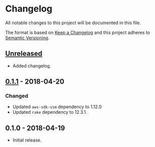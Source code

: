 # Changelog
All notable changes to this project will be documented in this file.

The format is based on [Keep a Changelog](http://keepachangelog.com/en/1.0.0/)
and this project adheres to [Semantic Versioning](http://semver.org/spec/v2.0.0.html).

## [Unreleased]
- Added changelog.

## [0.1.1] - 2018-04-20

### Changed
- Updated `aws-sdk-ssm` dependency to 1.12.0
- Updated `rake` dependency to 12.3.1.

## 0.1.0 - 2018-04-19
- Initial release.


[Unreleased]: https://github.com/dkolb/ssm_utils/compare/v0.1.1...HEAD
[0.1.1]: https://github.com/olivierlacan/keep-a-changelog/compare/v0.1.0...v0.1.1

